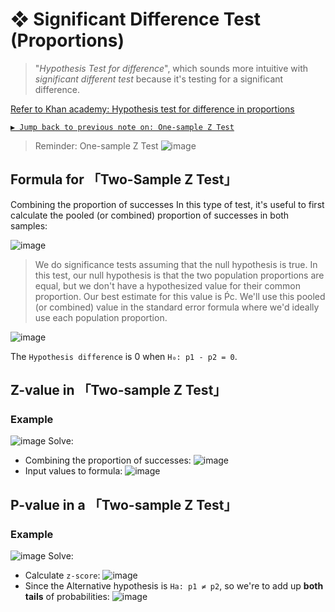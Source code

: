#  ❖ Significant Difference Test (Proportions)

> "_Hypothesis Test for difference_", which sounds more intuitive with _significant different test_ because it's testing for a significant difference.

[Refer to Khan academy: Hypothesis test for difference in proportions](https://www.khanacademy.org/math/ap-statistics/two-sample-inference/modal/v/hypothesis-test-for-difference-in-proportions)

[`▶ Jump back to previous note on: One-sample Z Test`](https://github.com/solomonxie/solomonxie.github.io/issues/50#issuecomment-420189772)

> Reminder: One-sample Z Test
![image](https://user-images.githubusercontent.com/14041622/45408926-514fb180-b6a0-11e8-8174-1a360944483c.png)


## Formula for 「Two-Sample Z Test」

Combining the proportion of successes
In this type of test, it's useful to first calculate the pooled (or combined) proportion of successes in both samples:

![image](https://user-images.githubusercontent.com/14041622/45471111-a94eec80-b762-11e8-9de2-5c9bade7c136.png)

> We do significance tests assuming that the null hypothesis is true. In this test, our null hypothesis is that the two population proportions are equal, but we don't have a hypothesized value for their common proportion. Our best estimate for this value is Ṕc. We'll use this pooled (or combined) value in the standard error formula where we'd ideally use each population proportion.


![image](https://user-images.githubusercontent.com/14041622/45471171-ddc2a880-b762-11e8-8fdd-59dbd9a5e162.png)

The `Hypothesis difference` is 0 when `H₀: p1 - p2 = 0`.



## Z-value in 「Two-sample Z Test」

### Example
![image](https://user-images.githubusercontent.com/14041622/45471059-77d62100-b762-11e8-9ca1-38abd611aac4.png)
Solve:
- Combining the proportion of successes:
![image](https://user-images.githubusercontent.com/14041622/45471269-1cf0f980-b763-11e8-8f6b-0a217e216ddd.png)
- Input values to formula:
![image](https://user-images.githubusercontent.com/14041622/45471292-3134f680-b763-11e8-9414-d22415e9d0aa.png)



## P-value in a 「Two-sample Z Test」

### Example
![image](https://user-images.githubusercontent.com/14041622/45472166-fc766e80-b765-11e8-8ef0-b2d324717cf4.png)
Solve:
- Calculate `z-score`:
![image](https://user-images.githubusercontent.com/14041622/45472536-149abd80-b767-11e8-9405-051427dc3c44.png)
- Since the Alternative hypothesis is `Ha: p1 ≠ p2`, so we're to add up **both tails** of probabilities:
![image](https://user-images.githubusercontent.com/14041622/45472579-3136f580-b767-11e8-8251-0ca75d92a5a3.png)



